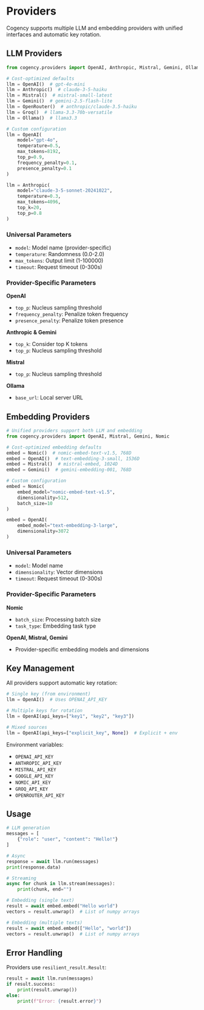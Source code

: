 # Providers

Cogency supports multiple LLM and embedding providers with unified interfaces and automatic key rotation.

## LLM Providers

```python
from cogency.providers import OpenAI, Anthropic, Mistral, Gemini, Ollama, OpenRouter, Groq, Nomic

# Cost-optimized defaults
llm = OpenAI()  # gpt-4o-mini
llm = Anthropic()  # claude-3-5-haiku
llm = Mistral()  # mistral-small-latest
llm = Gemini()  # gemini-2.5-flash-lite
llm = OpenRouter()  # anthropic/claude-3.5-haiku
llm = Groq()  # llama-3.3-70b-versatile
llm = Ollama()  # llama3.3

# Custom configuration
llm = OpenAI(
    model="gpt-4o",
    temperature=0.5,
    max_tokens=8192,
    top_p=0.9,
    frequency_penalty=0.1,
    presence_penalty=0.1
)

llm = Anthropic(
    model="claude-3-5-sonnet-20241022",
    temperature=0.3,
    max_tokens=4096,
    top_k=20,
    top_p=0.8
)
```

### Universal Parameters
- `model`: Model name (provider-specific)
- `temperature`: Randomness (0.0-2.0)
- `max_tokens`: Output limit (1-100000)
- `timeout`: Request timeout (0-300s)

### Provider-Specific Parameters

**OpenAI**
- `top_p`: Nucleus sampling threshold
- `frequency_penalty`: Penalize token frequency
- `presence_penalty`: Penalize token presence

**Anthropic & Gemini**
- `top_k`: Consider top K tokens
- `top_p`: Nucleus sampling threshold

**Mistral**
- `top_p`: Nucleus sampling threshold

**Ollama**
- `base_url`: Local server URL

## Embedding Providers

```python
# Unified providers support both LLM and embedding
from cogency.providers import OpenAI, Mistral, Gemini, Nomic

# Cost-optimized embedding defaults
embed = Nomic()  # nomic-embed-text-v1.5, 768D
embed = OpenAI()  # text-embedding-3-small, 1536D
embed = Mistral()  # mistral-embed, 1024D
embed = Gemini()  # gemini-embedding-001, 768D

# Custom configuration
embed = Nomic(
    embed_model="nomic-embed-text-v1.5",
    dimensionality=512,
    batch_size=10
)

embed = OpenAI(
    embed_model="text-embedding-3-large",
    dimensionality=3072
)
```

### Universal Parameters
- `model`: Model name
- `dimensionality`: Vector dimensions
- `timeout`: Request timeout (0-300s)

### Provider-Specific Parameters

**Nomic**
- `batch_size`: Processing batch size
- `task_type`: Embedding task type

**OpenAI, Mistral, Gemini**
- Provider-specific embedding models and dimensions

## Key Management

All providers support automatic key rotation:

```python
# Single key (from environment)
llm = OpenAI()  # Uses OPENAI_API_KEY

# Multiple keys for rotation
llm = OpenAI(api_keys=["key1", "key2", "key3"])

# Mixed sources
llm = OpenAI(api_keys=["explicit_key", None])  # Explicit + env
```

Environment variables:
- `OPENAI_API_KEY`
- `ANTHROPIC_API_KEY` 
- `MISTRAL_API_KEY`
- `GOOGLE_API_KEY`
- `NOMIC_API_KEY`
- `GROQ_API_KEY`
- `OPENROUTER_API_KEY`

## Usage

```python
# LLM generation
messages = [
    {"role": "user", "content": "Hello!"}
]

# Async
response = await llm.run(messages)
print(response.data)

# Streaming
async for chunk in llm.stream(messages):
    print(chunk, end="")

# Embedding (single text)
result = await embed.embed("Hello world")
vectors = result.unwrap()  # List of numpy arrays

# Embedding (multiple texts)
result = await embed.embed(["Hello", "world"])
vectors = result.unwrap()  # List of numpy arrays
```

## Error Handling

Providers use `resilient_result.Result`:

```python
result = await llm.run(messages)
if result.success:
    print(result.unwrap())
else:
    print(f"Error: {result.error}")
```